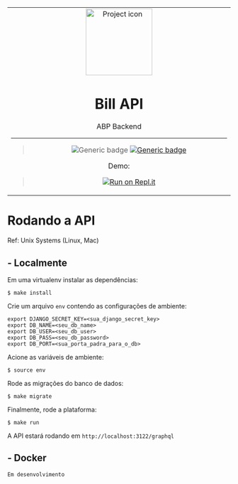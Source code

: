 <table align="center"><tr><td align="center" width="9999">

<img src="https://cdn.bulbagarden.net/upload/thumb/0/0b/FireRed_LeafGreen_Bill.png/125px-FireRed_LeafGreen_Bill.png" align="center" width="150" alt="Project icon">

# Bill API

ABP Backend

<hr />

>![Generic badge](https://img.shields.io/badge/version-0.0.8-silver.svg)
[![Generic badge](https://img.shields.io/badge/docs-blue.svg)](https://github.com/brunolcarli/Bill/wiki)

Demo:
> [![Run on Repl.it](https://repl.it/badge/github/brunolcarli/Bill)](https://Bill-1.brunolcarli.repl.co/graphql/)



</td></tr></table>


# Rodando a API

Ref: Unix Systems (Linux, Mac)

## - Localmente

Em uma virtualenv instalar as dependências:

```
$ make install
```

Crie um arquivo `env` contendo as configurações de ambiente:

```
export DJANGO_SECRET_KEY=<sua_django_secret_key>
export DB_NAME=<seu_db_name>
export DB_USER=<seu_db_user>
export DB_PASS=<seu_db_password>
export DB_PORT=<sua_porta_padra_para_o_db>
```

Acione as variáveis de ambiente:

```
$ source env
```

Rode as migrações do banco de dados:

```
$ make migrate
```

Finalmente, rode a plataforma:

```
$ make run
```

A API estará rodando em `http://localhost:3122/graphql`

## - Docker

`Em desenvolvimento`

